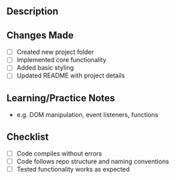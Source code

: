 ## Description
<!-- Briefly describe what this PR does -->

## Changes Made
- [ ] Created new project folder
- [ ] Implemented core functionality
- [ ] Added basic styling
- [ ] Updated README with project details

## Learning/Practice Notes
<!-- List the main JavaScript concepts practiced in this project -->
- e.g. DOM manipulation, event listeners, functions

## Checklist
- [ ] Code compiles without errors
- [ ] Code follows repo structure and naming conventions
- [ ] Tested functionality works as expected
